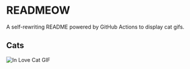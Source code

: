 # READMEOW

A self-rewriting README powered by GitHub Actions to display cat gifs.

## Cats

![In Love Cat GIF](https://media1.giphy.com/media/v1.Y2lkPTlhY2QwMmRhMGFzYTJ4cTRucTdxMmpocTg0MjNsam9pOXNncWgybm13YmFwc25sciZlcD12MV9naWZzX3NlYXJjaCZjdD1n/MDJ9IbxxvDUQM/200.gif)
